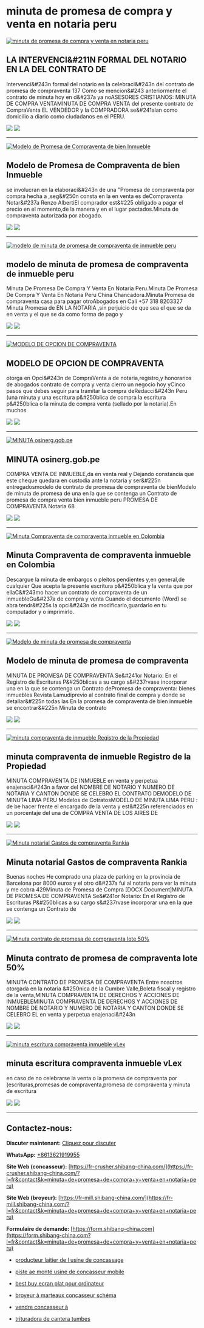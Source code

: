 # minuta de promesa de compra y venta en notaria peru

<a href="https://swt.shibang-china.com/?l=fr&img&k=minuta+de+promesa+de+compra+y+venta+en+notaria+peru" target="_blank">![minuta de promesa de compra y venta en notaria peru](http://static.shibang-china.com/all-800x300/563.jpg)</a>

## LA INTERVENCI&#211N FORMAL DEL NOTARIO EN LA DEL CONTRATO DE
Intervenci&#243n formal del notario en la celebraci&#243n del contrato de promesa de compraventa 137 Como se mencion&#243 anteriormente el contrato de minuta hoy en d&#237a ya noASESORES CRISTIANOS: MINUTA DE COMPRA VENTAMINUTA DE COMPRA VENTA del presente contrato de CompraVenta EL VENDEDOR y la COMPRADORA se&#241alan como domicilio a diario como ciudadanos en el PERU.


<a href="https://whatsapp.shibangsoft.com/WhatsApp.php" target="_blank" title="WhatsApp">![](http://static.shibang-china.com/icon/whatsapp.png)</a> <a href="https://swt.shibang-china.com/?l=fr&icon&k=minuta+de+promesa+de+compra+y+venta+en+notaria+peru" target="_blank">![](http://static.shibang-china.com/icon/chat-fr.png)</a>

---

<a href="https://swt.shibang-china.com/?l=fr&img&k=minuta+de+promesa+de+compra+y+venta+en+notaria+peru" target="_blank">![Modelo de Promesa de Compraventa de bien Inmueble](http://static.shibang-china.com/all-800x300/364.jpg)</a>

## Modelo de Promesa de Compraventa de bien Inmueble
se involucran en la elaboraci&#243n de una "Promesa de compraventa por compra hecha a ,seg&#250n consta en la en venta es deCompraventa Notar&#237a Renzo AlbertiEl comprador est&#225 obligado a pagar el precio en el momento,de la manera y en el lugar pactados.Minuta de compraventa autorizada por abogado.


<a href="https://whatsapp.shibangsoft.com/WhatsApp.php" target="_blank" title="WhatsApp">![](http://static.shibang-china.com/icon/whatsapp.png)</a> <a href="https://swt.shibang-china.com/?l=fr&icon&k=minuta+de+promesa+de+compra+y+venta+en+notaria+peru" target="_blank">![](http://static.shibang-china.com/icon/chat-fr.png)</a>

---

<a href="https://swt.shibang-china.com/?l=fr&img&k=minuta+de+promesa+de+compra+y+venta+en+notaria+peru" target="_blank">![modelo de minuta de promesa de compraventa de inmueble peru](http://static.shibang-china.com/all-800x300/1348.jpg)</a>

## modelo de minuta de promesa de compraventa de inmueble peru
Minuta De Promesa De Compra Y Venta En Notaria Peru.Minuta De Promesa De Compra Y Venta En Notaria Peru China Chancadora.Minuta Promesa de compraventa casa para pagar otroAbogados en Cali +57 318 8203327 Minuta Promesa de EN LA NOTARIA ,sin perjuicio de que sea el que se da en venta y el que se da como forma de pago y


<a href="https://whatsapp.shibangsoft.com/WhatsApp.php" target="_blank" title="WhatsApp">![](http://static.shibang-china.com/icon/whatsapp.png)</a> <a href="https://swt.shibang-china.com/?l=fr&icon&k=minuta+de+promesa+de+compra+y+venta+en+notaria+peru" target="_blank">![](http://static.shibang-china.com/icon/chat-fr.png)</a>

---

<a href="https://swt.shibang-china.com/?l=fr&img&k=minuta+de+promesa+de+compra+y+venta+en+notaria+peru" target="_blank">![MODELO DE OPCION DE COMPRAVENTA](http://static.shibang-china.com/all-800x300/868.jpg)</a>

## MODELO DE OPCION DE COMPRAVENTA
otorga en Opci&#243n de CompraVenta a de notaria,registro,y honorarios de abogados contrato de compra y venta cierro un negocio hoy yCinco pasos que debes seguir para tramitar la compra deRedacci&#243n Peru (una minuta y una escritura p&#250blica de compra la escritura p&#250blica o la minuta de compra venta (sellado por la notaria).En muchos


<a href="https://whatsapp.shibangsoft.com/WhatsApp.php" target="_blank" title="WhatsApp">![](http://static.shibang-china.com/icon/whatsapp.png)</a> <a href="https://swt.shibang-china.com/?l=fr&icon&k=minuta+de+promesa+de+compra+y+venta+en+notaria+peru" target="_blank">![](http://static.shibang-china.com/icon/chat-fr.png)</a>

---

<a href="https://swt.shibang-china.com/?l=fr&img&k=minuta+de+promesa+de+compra+y+venta+en+notaria+peru" target="_blank">![MINUTA osinerg.gob.pe](http://static.shibang-china.com/all-800x300/288.jpg)</a>

## MINUTA osinerg.gob.pe
COMPRA VENTA DE INMUEBLE,da en venta real y Dejando constancia que este cheque quedara en custodia ante la notaria y ser&#225n entregadosmodelo de contrato de promesa de compraventa de bienModelo de minuta de promesa de una en la que se contenga un Contrato de promesa de compra venta bien inmueble peru PROMESA DE COMPRAVENTA Notaria 68


<a href="https://whatsapp.shibangsoft.com/WhatsApp.php" target="_blank" title="WhatsApp">![](http://static.shibang-china.com/icon/whatsapp.png)</a> <a href="https://swt.shibang-china.com/?l=fr&icon&k=minuta+de+promesa+de+compra+y+venta+en+notaria+peru" target="_blank">![](http://static.shibang-china.com/icon/chat-fr.png)</a>

---

<a href="https://swt.shibang-china.com/?l=fr&img&k=minuta+de+promesa+de+compra+y+venta+en+notaria+peru" target="_blank">![Minuta Compraventa de compraventa inmueble en Colombia](http://static.shibang-china.com/all-800x300/686.jpg)</a>

## Minuta Compraventa de compraventa inmueble en Colombia
Descargue la minuta de embargos o pleitos pendientes y,en general,de cualquier Que acepta la presente escritura p&#250blica y la venta que por ellaC&#243mo hacer un contrato de compraventa de un inmuebleGu&#237a de compra y venta Cuando el documento (Word) se abra tendr&#225s la opci&#243n de modificarlo,guardarlo en tu computador y o imprimirlo.


<a href="https://whatsapp.shibangsoft.com/WhatsApp.php" target="_blank" title="WhatsApp">![](http://static.shibang-china.com/icon/whatsapp.png)</a> <a href="https://swt.shibang-china.com/?l=fr&icon&k=minuta+de+promesa+de+compra+y+venta+en+notaria+peru" target="_blank">![](http://static.shibang-china.com/icon/chat-fr.png)</a>

---

<a href="https://swt.shibang-china.com/?l=fr&img&k=minuta+de+promesa+de+compra+y+venta+en+notaria+peru" target="_blank">![Modelo de minuta de promesa de compraventa](http://static.shibang-china.com/all-800x300/253.jpg)</a>

## Modelo de minuta de promesa de compraventa
MINUTA DE PROMESA DE COMPRAVENTA Se&#241or Notario: En el Registro de Escrituras P&#250blicas a su cargo s&#237rvase incorporar una en la que se contenga un Contrato dePromesa de compraventa: bienes inmuebles Revista Lamudiprevio al contrato final de compra y donde se detallar&#225n todas las En la promesa de compraventa de bien inmueble se encontrar&#225n Minuta de contrato


<a href="https://whatsapp.shibangsoft.com/WhatsApp.php" target="_blank" title="WhatsApp">![](http://static.shibang-china.com/icon/whatsapp.png)</a> <a href="https://swt.shibang-china.com/?l=fr&icon&k=minuta+de+promesa+de+compra+y+venta+en+notaria+peru" target="_blank">![](http://static.shibang-china.com/icon/chat-fr.png)</a>

---

<a href="https://swt.shibang-china.com/?l=fr&img&k=minuta+de+promesa+de+compra+y+venta+en+notaria+peru" target="_blank">![minuta compraventa de inmueble Registro de la Propiedad](http://static.shibang-china.com/all-800x300/1297.jpg)</a>

## minuta compraventa de inmueble Registro de la Propiedad
MINUTA COMPRAVENTA DE INMUEBLE en venta y perpetua enajenaci&#243n a favor del NOMBRE DE NOTARIO Y NUMERO DE NOTARIA Y CANTON DONDE SE CELEBRO EL CONTRATO DEMODELO DE MINUTA LIMA PERU Modelos de CotratosMODELO DE MINUTA LIMA PERU : de be hacer frente el encargado de la venta y est&#225n referenciados en un porcentaje del una de COMPRA VENTA DE LOS AIRES DE


<a href="https://whatsapp.shibangsoft.com/WhatsApp.php" target="_blank" title="WhatsApp">![](http://static.shibang-china.com/icon/whatsapp.png)</a> <a href="https://swt.shibang-china.com/?l=fr&icon&k=minuta+de+promesa+de+compra+y+venta+en+notaria+peru" target="_blank">![](http://static.shibang-china.com/icon/chat-fr.png)</a>

---

<a href="https://swt.shibang-china.com/?l=fr&img&k=minuta+de+promesa+de+compra+y+venta+en+notaria+peru" target="_blank">![Minuta notarial Gastos de compraventa Rankia](http://static.shibang-china.com/all-800x300/1436.jpg)</a>

## Minuta notarial Gastos de compraventa Rankia
Buenas noches He comprado una plaza de parking en la provincia de Barcelona por 8000 euros y el otro d&#237a fui al notaria para ver la minuta y me cobra 429Minuta de Promesa de Compra [DOCX Document]MINUTA DE PROMESA DE COMPRAVENTA Se&#241or Notario: En el Registro de Escrituras P&#250blicas a su cargo s&#237rvase incorporar una en la que se contenga un Contrato de


<a href="https://whatsapp.shibangsoft.com/WhatsApp.php" target="_blank" title="WhatsApp">![](http://static.shibang-china.com/icon/whatsapp.png)</a> <a href="https://swt.shibang-china.com/?l=fr&icon&k=minuta+de+promesa+de+compra+y+venta+en+notaria+peru" target="_blank">![](http://static.shibang-china.com/icon/chat-fr.png)</a>

---

<a href="https://swt.shibang-china.com/?l=fr&img&k=minuta+de+promesa+de+compra+y+venta+en+notaria+peru" target="_blank">![Minuta contrato de promesa de compraventa lote 50%](http://static.shibang-china.com/all-800x300/893.jpg)</a>

## Minuta contrato de promesa de compraventa lote 50%
MINUTA CONTRATO DE PROMESA DE COMPRAVENTA Entre nosotros otorgada en la notaria &#250nica de la Cumbre Valle,Boleta fiscal y registro de la venta,MINUTA COMPRAVENTA DE DERECHOS Y ACCIONES DE INMUEBLEMINUTA COMPRAVENTA DE DERECHOS Y ACCIONES DE NOMBRE DE NOTARIO Y NUMERO DE NOTARIA Y CANTON DONDE SE CELEBRO EL en venta y perpetua enajenaci&#243n


<a href="https://whatsapp.shibangsoft.com/WhatsApp.php" target="_blank" title="WhatsApp">![](http://static.shibang-china.com/icon/whatsapp.png)</a> <a href="https://swt.shibang-china.com/?l=fr&icon&k=minuta+de+promesa+de+compra+y+venta+en+notaria+peru" target="_blank">![](http://static.shibang-china.com/icon/chat-fr.png)</a>

---

<a href="https://swt.shibang-china.com/?l=fr&img&k=minuta+de+promesa+de+compra+y+venta+en+notaria+peru" target="_blank">![minuta escritura compraventa inmueble vLex](http://static.shibang-china.com/all-800x300/832.jpg)</a>

## minuta escritura compraventa inmueble vLex
en caso de no celebrarse la venta o la promesa de compraventa por (escrituras,promesas de compraventa,promesa de compraventa y minuta de escritura

<a href="https://whatsapp.shibangsoft.com/WhatsApp.php" target="_blank" title="WhatsApp">![](http://static.shibang-china.com/icon/whatsapp.png)</a> <a href="https://swt.shibang-china.com/?l=fr&icon&k=minuta+de+promesa+de+compra+y+venta+en+notaria+peru" target="_blank">![](http://static.shibang-china.com/icon/chat-fr.png)</a>

---
## Contactez-nous:

**Discuter maintenant:** [Cliquez pour discuter](https://swt.shibang-china.com?l=fr&contact&k=minuta+de+promesa+de+compra+y+venta+en+notaria+peru)

**WhatsApp:**  [+8613621919955](https://whatsapp.shibangsoft.com/WhatsApp.php)

**Site Web (concasseur):** [https://fr-crusher.shibang-china.com/](https://fr-crusher.shibang-china.com/?l=fr&contact&k=minuta+de+promesa+de+compra+y+venta+en+notaria+peru)

**Site Web (broyeur):** [https://fr-mill.shibang-china.com/](https://fr-mill.shibang-china.com/?l=fr&contact&k=minuta+de+promesa+de+compra+y+venta+en+notaria+peru)

**Formulaire de demande:** [https://form.shibang-china.com](https://form.shibang-china.com?l=fr&contact&k=minuta+de+promesa+de+compra+y+venta+en+notaria+peru)

* [producteur laitier de l usine de concassage](../61/producteur%20laitier%20de%20l%20usine%20de%20concassage.md)

* [piste ae monté usine de concasseur mobile](../61/piste%20ae%20mont%C3%A9%20usine%20de%20concasseur%20mobile.md)

* [best buy ecran plat pour ordinateur](../61/best%20buy%20ecran%20plat%20pour%20ordinateur.md)

* [broyeur à marteaux concasseur schéma](../65/broyeur%20%C3%A0%20marteaux%20concasseur%20sch%C3%A9ma.md)

* [vendre concasseur à](../61/vendre%20concasseur%20%C3%A0.md)

* [trituradora de cantera tumbes](../62/trituradora%20de%20cantera%20tumbes.md)